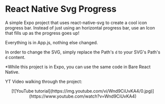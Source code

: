 # React Native Svg Progress 

A simple Expo project that uses react-native-svg to create a cool icon progress bar.
Instead of just using an horizontal progress bar, use an Icon that fills up as the progress goes up!

Everything is in App.js, nothing else changed.

In order to change the SVG, simply replace the Path's `d` to your SVG's Path's `d` content.

*While this project is in Expo, you can use the same code in Bare React Native.

YT Video walking through the project:

<p align="center">
[![YouTube tutorial](https://img.youtube.com/vi/Wnd9CiUvKA4/0.jpg)](https://www.youtube.com/watch?v=Wnd9CiUvKA4)
</p>
